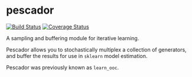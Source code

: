 pescador
========
[![Build Status](https://travis-ci.org/bmcfee/pescador.svg?branch=master)](https://travis-ci.org/bmcfee/pescador)
[![Coverage Status](https://coveralls.io/repos/bmcfee/pescador/badge.svg)](https://coveralls.io/r/bmcfee/pescador)

A sampling and buffering module for iterative learning.

Pescador allows you to stochastically multiplex a collection of generators, and buffer the results for use in
`sklearn` model estimation.

Pescador was previously known as `learn_ooc`.
